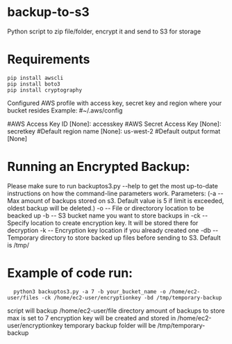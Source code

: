 # backup-to-s3
Python script to zip file/folder, encrypt it and send to S3 for storage

# Requirements
    pip install awscli
    pip install boto3
    pip install cryptography

Configured AWS profile with access key, secret key and region where your bucket resides
Example:
#~/.aws/config

#AWS Access Key ID [None]: accesskey
#AWS Secret Access Key [None]: secretkey
#Default region name [None]: us-west-2
#Default output format [None]

# Running an Encrypted Backup:
Please make sure to run backuptos3.py --help to get the most up-to-date instructions on how the command-line parameters work.
Parameters:
    (-a  -- Max amount of backups stored on s3. Default value is 5 if limit is exceeded, oldest backup will be deleted.)
    -o  -- File or directorory location to be beacked up
    -b  -- S3 bucket name you want to store backups in
    -ck -- Specify location to create encryption key. It will be stored there for decryption
    -k  -- Encryption key location if you already created one
    -db -- Temporary directory to store backed up files before sending to S3. Default is /tmp/


# Example of code run:
      python3 backuptos3.py -a 7 -b your_bucket_name -o /home/ec2-user/files -ck /home/ec2-user/encryptionkey -bd /tmp/temporary-backup
script will backup /home/ec2-user/file directory
amount of backups to store max is set to 7
encryption key will be created and stored in /home/ec2-user/encryptionkey
temporary backup folder will be /tmp/temporary-backup
